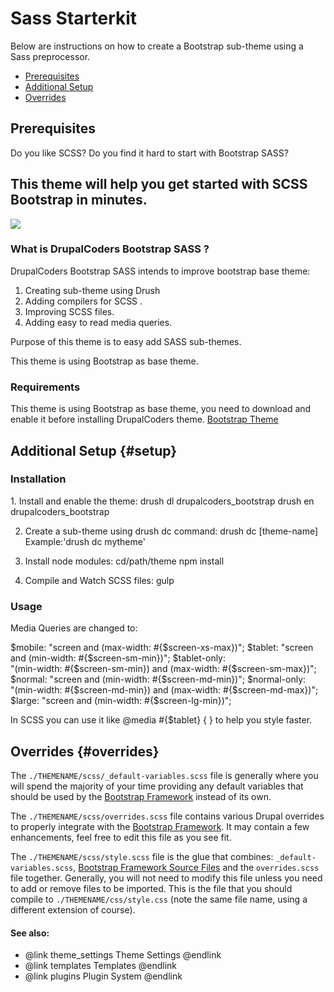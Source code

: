 <!-- @file Instructions for subtheming using the Sass Starterkit. -->
<!-- @defgroup sub_theming_sass -->
<!-- @ingroup sub_theming -->
# Sass Starterkit

Below are instructions on how to create a Bootstrap sub-theme using a Sass
preprocessor.

- [Prerequisites](#prerequisites)
- [Additional Setup](#setup)
- [Overrides](#overrides)

## Prerequisites

Do you like SCSS? Do you find it hard to start with Bootstrap SASS?

<h2>This theme will help you get started with SCSS Bootstrap in minutes.</h2>
<p><img src="/files/project-images/frontpage.png"></p>
<h3 id="project-description">What is DrupalCoders Bootstrap SASS ?</h3>
DrupalCoders Bootstrap SASS intends to improve bootstrap base theme:

1. Creating sub-theme using Drush
2. Adding compilers for SCSS .
3. Improving SCSS files.
4. Adding easy to read media queries.

Purpose of this theme is to easy add SASS sub-themes.

This theme is using Bootstrap as base theme.
<h3 id="project-requirements">Requirements</h3>
This theme is using Bootstrap as base theme, you need to download and enable it
before installing DrupalCoders theme.
<a href="http://drupal.org/project/bootstrap" rel="nofollow">Bootstrap Theme</a>

## Additional Setup {#setup}
<h3 id="project-installation">Installation</h3>
1. Install and enable the theme:
drush dl drupalcoders_bootstrap
drush en drupalcoders_bootstrap

2. Create a sub-theme using drush dc command: 
drush dc [theme-name]
Example:'drush dc mytheme'

4. Install node modules: 
cd/path/theme
npm install 

5. Compile and Watch SCSS files:
gulp

<h3 id="project-usage">Usage</h3>

Media Queries are changed to:

$mobile:           "screen and (max-width: #{$screen-xs-max})";
$tablet:            "screen and (min-width: #{$screen-sm-min})";
$tablet-only:     
"(min-width: #{$screen-sm-min}) and (max-width: #{$screen-sm-max})";
$normal:          "screen and (min-width: #{$screen-md-min})";
$normal-only:   
"(min-width: #{$screen-md-min}) and (max-width: #{$screen-md-max})";
$large:             "screen and (min-width: #{$screen-lg-min})";

In SCSS you can use it like @media #{$tablet} { } to help you style faster.

## Overrides {#overrides}
The `./THEMENAME/scss/_default-variables.scss` file is generally where you will
spend the majority of your time providing any default variables that should be
used by the [Bootstrap Framework] instead of its own.

The `./THEMENAME/scss/overrides.scss` file contains various Drupal overrides to
properly integrate with the [Bootstrap Framework]. It may contain a few
enhancements, feel free to edit this file as you see fit.

The `./THEMENAME/scss/style.scss` file is the glue that combines:
`_default-variables.scss`, [Bootstrap Framework Source Files] and the 
`overrides.scss` file together. Generally, you will not need to modify this
file unless you need to add or remove files to be imported. This is the file
that you should compile to `./THEMENAME/css/style.css` (note the same file
name, using a different extension of course).

#### See also:
- @link theme_settings Theme Settings @endlink
- @link templates Templates @endlink
- @link plugins Plugin System @endlink

[Bootstrap Framework]: http://getbootstrap.com
[Bootstrap Framework Source Files]: https://github.com/twbs/bootstrap-sass
[Sass]: http://sass-lang.com
